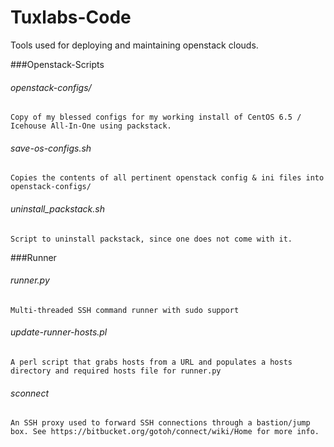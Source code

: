Tuxlabs-Code
=================

Tools used for deploying and maintaining openstack clouds. 

###Openstack-Scripts

###### openstack-configs/ 
	Copy of my blessed configs for my working install of CentOS 6.5 / Icehouse All-In-One using packstack. 
###### save-os-configs.sh 
	Copies the contents of all pertinent openstack config & ini files into openstack-configs/
###### uninstall_packstack.sh 
	Script to uninstall packstack, since one does not come with it.

###Runner

###### runner.py
	Multi-threaded SSH command runner with sudo support
###### update-runner-hosts.pl
	A perl script that grabs hosts from a URL and populates a hosts directory and required hosts file for runner.py
###### sconnect
	An SSH proxy used to forward SSH connections through a bastion/jump box. See https://bitbucket.org/gotoh/connect/wiki/Home for more info. 
